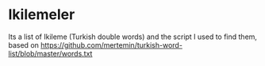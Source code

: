# Ikilemeler
Its a list of Ikileme (Turkish double words) and the script I used to find them, based on https://github.com/mertemin/turkish-word-list/blob/master/words.txt

